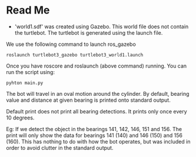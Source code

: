 # Read Me

- 'world1.sdf' was created using Gazebo. This world file does not contain the turtlebot. The turtlebot is generated using the launch file.

We use the following command to launch ros_gazebo

```
roslaunch turtlebot3_gazebo turtlebot3_world1.launch
```

Once you have roscore and roslaunch (above command) running. You can run the script using:

```
pyhton main.py
```
The bot will travel in an oval motion around the cylinder. By default, bearing value and distance at given bearing is printed onto standard output.

Default print does not print all bearing detections. It prints only once every 10 degrees. 

Eg: If we detect the object in the bearings 141, 142, 146, 151 and 156. The print will only show the data for bearings 141 (140) and 146 (150) and 156 (160). This has nothing to do with how the bot operates, but was included in order to avoid clutter in the standard output. 